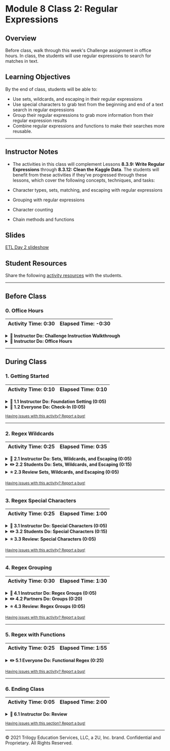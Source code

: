 # Module 8 Class 2: Regular Expressions

## Overview

Before class, walk through this week's Challenge assignment in office hours. In class, the students will use regular expressions to search for matches in text.

## Learning Objectives

By the end of class, students will be able to:

* Use sets, wildcards, and escaping in their regular expressions
* Use special characters to grab text from the beginning and end of a text search in regular expressions
* Group their regular expressions to grab more information from their regular expression results
* Combine regular expressions and functions to make their searches more reusable.

- - -

## Instructor Notes

* The activities in this class will complement Lessons **8.3.9: Write Regular Expressions** through **8.3.12: Clean the Kaggle Data**.  The students will benefit from these activities if they‘ve progressed through these lessons, which cover the following concepts, techniques, and tasks:

 * Character types, sets, matching, and escaping with regular expressions
 * Grouping with regular expressions
 * Character counting
 * Chain methods and functions



## Slides

[ETL Day 2 slideshow](https://docs.google.com/presentation/d/16YT2jtS0Aa33-s9NZUDmaYVIxey9Lf1qa1kQTDS_X4w/edit?usp=sharing)

## Student Resources

Share the following [activity resources](https://2u-data-curriculum-team.s3.amazonaws.com/data-viz-online-lesson-plans/08-Lessons/8-2-Student_Resources.zip) with the students.


- - -

## Before Class

### 0. Office Hours

| Activity Time: 0:30       |  Elapsed Time:     -0:30  |
|---------------------------|---------------------------|

<details>
 <summary><strong>📣 Instructor Do: Challenge Instruction Walkthrough</strong></summary>

Let the students know that you’ll walk through the Challenge requirements and rubric during the first few minutes of Office Hours, while also providing helpful tips to ensure they know exactly what they need in order to be successful.

Open the Challenge in Canvas and go through the high-level instructions and requirements with your class. Be sure to check for understanding.

Scroll down to the Rubric in Canvas, go through the Mastery column with the class, and show how it maps back to the requirements for each deliverable. Be sure to check for understanding.

Review the following tips to ensure clarity on the Challenge:

For **Deliverable 1: Write an ETL Function to Read Three Data Files**, they will use their knowledge of Pandas DataFrames, functions, and reading in CSV files to load in three separate data files.

Go over the [Module 8 ETL function solution](../../../01-Assignments/08-ETL/Challenge_Solution/ETL_Deliverable1_ETL_function.ipynb) and compare it to the [ETL Challenge starter code](../../../01-Assignments/08-ETL/Resources/ETL_Deliverable1_starter_code.ipynb). Show the students the commented steps where they will be adding code to complete the challenge.


For **Deliverable 2: Extract and Transform the Wikipedia Data**, they will use their knowledge of Pandas, list comprehensions, lambda functions, try-except blocks, and regular expressions to extract, transform, and refactor the Wikipedia data so it can be merged with the Kaggle data.

Go over the [Module 8 ETL function solution](../../../01-Assignments/08-ETL/Challenge_Solution/ETL_Deliverable2_clean_wiki_movies.ipynb) and compare it to the [ETL Challenge starter code](../../../01-Assignments/08-ETL/Resources/ETL_Deliverable2_starter_code.ipynb). Show the students the commented steps where they will be adding code to complete the challenge.

For **Deliverable 3: Extract and Transform the Kaggle data**, the learners will be performing a process similar to what they did for Deliverable 2, only this time they’ll use the Kaggle data. After the cleaning process, they will merge the results from each deliverable to create the `movies_with_ratings_df` DataFrame.

For **Deliverable 4: Create the Movie Database**, the learners will be writing the final DataFrame from the previous two steps to a PostgreSQL database. They will refactor some of the code in previous steps to streamline the whole process.

Encourage your class to begin the Challenge as soon as possible, if they haven’t already, and to use the Learning Assistants channel and the remainder of Office Hours with their instructional team for help as they progress through their work. If they feel like they need context to understand documentation or instructions throughout the week, this is where they can get it.

Open the floor to discussion and be sure to answer any questions they may have about the Challenge requirements before moving onto other areas of interest.

</details>

<details>
 <summary><strong>📣  Instructor Do: Office Hours</strong></summary>

For the remaining time, remind the students that this is their time to ask questions and get assistance from their instructional staff as they’re learning new concepts and working on the Challenge assignment.

Expect that students may ask for assistance with the following:

* Challenge assignment
* Further review on a particular subject
* Debugging assistance
* Help with computer issues
* Guidance with a particular tool

</details>

- - -

## During Class

### 1. Getting Started

| Activity Time:       0:10 |  Elapsed Time:      0:10  |
|---------------------------|---------------------------|

<details>
 <summary><strong>📣 1.1 Instructor Do: Foundation Setting (0:05)</strong></summary>

* Welcome students to class.

* Direct students to post individual questions in the Zoom chat to be addressed by you and your TAs at the end of class.

* Open the slideshow and use slides 1-6 to walk through the foundation setting with your class.

* **This Week - ETL:** Talk through the key skills that students will learn this week, and let them know that they are continuing to build on their data-engineering skills.

* **Today's Objectives:** Now, outline the concepts covered in today's lesson. Remind students that they can find the relevant activity files in the “Getting Ready for Class” page in their course content.

</details>

<details>
 <summary><strong>🎉 1.2 Everyone Do: Check-In (0:05)</strong></summary>

* Ask the class the following questions and call on students for the answers:

   * **Q:** How are you feeling about your progress so far?

   * **A:** We are adding to our Python skill set. It's important to look back and see what we accomplished, and acknowledge that it's a lot! It’s also okay to feel overwhelmed as long as you don’t give up. The more you practice, the more comfortable you'll be coding.

   * **Q:** How comfortable do you feel with this topic?

   * **A:** Let's do "fist to five" together. If you are not feeling confident, hold up a fist (0). If you feel very confident, hold up an open hand (5).

</details>

<sub>[Having issues with this activity? Report a bug!](https://bit.ly/2XGYrLS)</sub>

- - -

### 2. Regex Wildcards

| Activity Time:       0:25 |  Elapsed Time:      0:35  |
|---------------------------|---------------------------|

<details>
 <summary><strong> 📣 2.1 Instructor Do: Sets, Wildcards, and Escaping (0:05)</strong></summary>

* Open [SetsWildcardsAndEscaping.ipynb](Activities/01-Ins_SetsWildcardsEscaping/Solved/SetsWildcardsAndEscaping.ipynb) in Jupyter Notebook and run through the code with the class.

 * Wildcards let us match any characters (letters, digits, whitespace, etc.). For example, the dot wildcard, `.`, allows us to match any character.

  ```python
  # find all lines of text that start with any character and then include 'ought' elsewhere in the line
  p = '.ought'
  sample_df[sample_df['text'].str.contains(p)]]
  ```

 * `\w` lets us match any letter, digit, or underscore.

 ```python
  # Use \w to find any letter, digit, or underscore followed by ought
  p = '\wought'
  sample_df[sample_df['text'].str.contains(p)]
 ```

 * If we want to match any character that isn't a letter, digit, or underscore, we use `\W`.

 ```python
  # find all lines of text with the strings 'bought', 'fought', and 'sought'
  p = '[bfs]ought'
  sample_df[sample_df['text'].str.contains(p)]]
 ```

 * We can also use square brackets when  we want to match certain characters. `[bfs]` will match any one of the following terms ending in -ought: `[bfs]ought` will match 'bought', 'fought', and 'sought'.

 * If we ever watch to match a certain character that also happens to be a regular expression, we use a delimiter to match the actual representation and not the regular expression. For example, when trying to match a period in a sentence, we would use `\.`.

* Send out the solution [SetsWildcardsAndEscaping.ipynb](Activities/01-Ins_SetsWildcardsEscaping/Solved/SetsWildcardsAndEscaping.ipynb) file for students to refer to later.

* Answer any questions before moving on to the student activity.

</details>

<details>
 <summary><strong> ✏️ 2.2 Students Do: Sets, Wildcards, and Escaping (0:15)</strong></summary>

* In this exercise, the students will use regular expression characters to find lines of text that meet specific criteria.

* Make sure the students can download the [instructions](Activities/02-Stu_SetsWildcardsEscaping/README.md), [starter code](Activities/02-Stu_SetsWildcardsEscaping/Unsolved/RegexSetsWildcardsEscaping_Unsolved.ipynb), and [data file](Activities/02-Stu_SetsWildcardsEscaping/Resources/alice.txt).

* Divide students into groups of 3 to 5. They should work on the solution by themselves but can reach out to others in their group for help.

* Let students know that they may be asked to share and walk through their work at the end of the activity.

</details>

<details>
 <summary><strong> ⭐ 2.3 Review Sets, Wildcards, and Escaping (0:05)</strong></summary>

* Once time is up, ask for volunteers to walk through their solution. Remind them that it is perfectly alright if they didn't finish the activity.

* To encourage participation, you can open the [starter code](Activities/02-Stu_SetsWildcardsEscaping/Unsolved/RegexSetsWildcardsEscaping_Unsolved.ipynb) and ask the students to help you write the code for the regex string.

* If there are no volunteers, open up [RegexSetsWildcardsEscaping.ipynb](Activities/02-Stu_SetsWildcardsEscaping/Solved/RegexSetsWildcardsEscaping.ipynb) in Jupyter Notebook and run through the code with the class line by line, making sure to hit upon the following points:

 * Character sets will match any of the characters inside the brackets. So, to match 'cat', 'hat', and 'eat', the bracket `[che]` should be used.

 * The period is a wildcard character that will match anything. To search for a period specifically, it needs to be escaped with a backslash.

 ```python
 # find all lines of text with a word that matches the form "w*ll"
 p = '\Ww.ll\W'
 alice_df[alice_df['text'].str.contains(p)]
 ```

* Send out the [RegexSetsWildcardsEscaping.ipynb](Activities/02-Stu_SetsWildcardsEscaping/Solved/RegexSetsWildcardsEscaping.ipynb) solution file for students to refer to later.

* Ask the class the following questions and call on students for answers:

 * **Q:** What change to the `[che]at\.' regular expression could be made to match 'cat', 'hat', and 'eat' anywhere in the text.

 * **A:** In order to find the text anywhere, we would drop the condition `\.`, which looks for a period.

 * **Q:** What can we do if we don't completely understand this?

 * **A:** We can refer to the lesson plan and reach out to the instructional team for help.

* Answer any questions before proceeding to the next activity.

</details>

<sub>[Having issues with this activity? Report a bug!](https://bit.ly/3ieNCda)</sub>

- - -

### 3. Regex Special Characters

| Activity Time:       0:25 |  Elapsed Time:      1:00  |
|---------------------------|---------------------------|

<details>
 <summary><strong> 📣 3.1 Instructor Do: Special Characters (0:05)</strong></summary>

* In regular expressions, there are special characters that allow more options when searching through text. Open [SpecialCharacters.ipynb](Activities/03-Ins_SpecialCharacters/Solved/SpecialCharacters.ipynb) in Jupyter notebook and go through the code with the class.

 * The questions mark, `?`, allows us to match either none or one of the preceding characters. For example, `heard?` will match both 'hear' and 'heard'.

   ```python
   # find all lines of text that contain hear or heard
   p = 'heard?'
   sherlock_df[sherlock_df['text'].str.contains(p)]
   ```

 * The asterisk, `*`, allows us to match either none, one, or more than one of the preceding characters. For example, `tell*` would match 'tel', 'tell', 'telll' and so on.

 ```python
 # find all lines of text that contain tell or tell
 p = 'tell*'
 sherlock_df[sherlock_df['text'].str.contains(p)]
 ```

 * The caret, `^`, lets us match lines that start with the preceding expression. For example, `^Watson` will match all lines that start with 'Watson'.

   ```python
   # find all lines of text that start with the string 'Watson'
   p = '^Watson'
   sherlock_df[sherlock_df['text'].str.contains(p)]
   ```

 * The dollar sign, `$`, lets us match lines that end with the preceding expressions. For example, `\.$` will match all lines that end with a period.

   ```python
   # find all lines of text that end with a period
   p = '\.$'
   sherlock_df[sherlock_df['text'].str.contains(p)]
   ```

 * The pipe, `|`, lets us put a conditional in our search to say match the term preceding it or the term after it.

 ```python
 # Use | to match lines that end with either a period or a question mark
 p = '\.$|\?$'
 sherlock_df[sherlock_df['text'].str.contains(p)]
 ```

* Send out the [SpecialCharacters.ipynb](Activities/03-Ins_SpecialCharacters/Solved/SpecialCharacters.ipynb) file for students to refer to later.

* Answer any questions before moving on to the student activity.

</details>

<details>
 <summary><strong> ✏️ 3.2 Students Do: Special Characters (0:15)</strong></summary>

* In this exercise, the students will use special characters to find lines of text that meet specific criteria.

* Make sure the students can download the [instructions](Activities/04-Stu_SpecialCharacters/README.md), [starter code](Activities/04-Stu_SpecialCharacters/Unsolved/SpecialCharacters_Unsolved.ipynb), and [data file](Activities/04-Stu_SpecialCharacters/Resources/alice.txt).

* Divide students into groups of 3 to 5. They should work on the solution by themselves but can reach out to others in their group for help.

* Let students know that they may be asked to share and walk through their work at the end of the activity.

</details>

<details>
 <summary><strong> ⭐ 3.3 Review: Special Characters (0:05)</strong></summary>

 * Once time is up, ask for volunteers to walk through their solution. Remind them that it is perfectly alright if they didn't finish the activity.

* To encourage participation, you can open the [starter code](Activities/04-Stu_SpecialCharacters/Unsolved/SpecialCharacters_Unsolved.ipynb) and ask the students to help you write the code for the regex string using special characters.

* If there are no volunteers, open up [SpecialCharacters.ipynb](Activities/04-Stu_SpecialCharacters/Solved/SpecialCharacters.ipynb) in Jupyter Notebook and run through the code with the class line by line, making sure to hit upon the following points.

 * The caret (`^`) is a zero-length match for the beginning of the string. Here, the string is an entire line of text, so the caret matches the beginning of the entire line.

 * Similarly, the dollar sign (`$`) matches the end of the entire line.

 * The pipe character (`|`) is used like a logical OR to match one expression or another.

</details>

<sub>[Having issues with this activity? Report a bug!](https://bit.ly/38Jrvsg)</sub>

- - -

### 4. Regex Grouping

| Activity Time:       0:30 |  Elapsed Time:      1:30  |
|---------------------------|---------------------------|

<details>
 <summary><strong> 📣 4.1 Instructor Do: Regex Groups (0:05)</strong></summary>

* For this next activity, students will learn about extracting information from matches by using regex groups.

* Let students know that we can further extract information from matches by using parentheses. Matches inside parentheses are considered a group.

* Open [Groups.ipynb](Activities/05-Ins_Groups/Solved/Groups.ipynb) in Jupyter Notebook and go over the code with the class.

 * `\s` allows us to match whitespace, and putting a number inside curly brackets allows us to match a specific number of occurrences.

 ```python
 # The \s lets us match any white space and {} lets us match exact ranges or characters
 # Here we find Holmes followed by a space then a 6 letter word then another space.
 p = 'Holmes\s\w{6}\s'
 sherlock_df[sherlock_df['text'].str.contains(p)]
 ```

 * We can set a range of occurrences of a character as well.

 ```python
 # Adding a second number to the {} lets us find a range
 # Here it matches all words of length 4 to 6
 p = 'Holmes\s\w{4,6}\s'
 sherlock_df[sherlock_df['text'].str.contains(p)]
 ```

 * To match all uses of the word 'Holmes' followed by any text that is 6 letters or longer, we would use the regex `'Holmes \s*\w{6,}`.

 * Say we now want to break this down further by counting the number of times each word after Holmes appears. We create two groups: the first group will match the first appearance of the word 'Holmes', and the second group will match zero or more space characters followed by any word of 6 or more characters.

 * Then, we display the groups by using the `extractall()` method.

 ```python
 # Create capture groups
 p = '(Holmes)(\s*\w{6,})'

 # Extract the groups
 holmes_df = sherlock_df['text'].str.extractall(p)
 holmes_df
 ```

 * We see from the resulting DataFrame that there are two groups. Selecting the second group and using the `value_counts()` method will allow us to display the amount of times each word was used.

 ```python
 # Grab the value counts for each word in the second capture group
 holmes_df[1].value_counts()
 ```

 * We can extract all wrod that start with 'z'. In order to pull all words that begin with either a lowercase or uppercase 'z', the parameter `flags=re.I` is passed in. This tells the regex to ignore the case when matching.

  ```python
  # extract all words that start with 'z' or 'Z'
  p = '\W(z\w*)\W'
  sherlock_df['text'].str.extractall(p, flags=re.I).dropna()
  ```

  * We can also tell our regex to not match a group with `(?:)`. The following regex will match the word 'Holmes' but not group it, but will group the following 6 letter or longer word after.

  ```python
  # Find all the words 6 letters or longer that come after "Holmes" in the text and count their frequency
  p = '(?:Holmes)(\s*\w{6,})'
  sherlock_df['text'].str.extractall(p, flags=re.I)[0].value_counts()
  ```

  * We can also not match certain things. The `(?!)` pattern is a negative look ahead, which says don't match whats follows. In `(?!.+ly)` it says to not match any character, `.`, of one or more, `+`, that ends with `ly`.

  ```python
  # Find all the words 6 letters or longer that don't end in "ly" that come after "Holmes"
  # in the text and count their frequency
  p = '(?:holmes)(?!.+ly)(\s*\w{6,})'
  sherlock_df['text'].str.extractall(p, flags=re.I)[0].value_counts()
  ```

* Answer any questions before moving on to the student activity.

</details>

<details>
 <summary><strong> ✏️ 4.2 Partners Do: Groups (0:20)</strong></summary>

* In this exercise, students will use capture groups to further refine regular expression matches.

* Make sure the students can download and open the [instructions](Activities/06-Stu_Groups/README.md), the [starter code](Activities/06-Stu_Groups/Unsolved/RegexGroups_Unsolved.ipynb), and the [data file](Activities/06-Stu_Groups/Resources/alice.txt).

* Go over the instructions with the students and answer any questions before breaking the students out in groups.

* Divide students into groups of 3 to 5. They should work on the solution by themselves but can reach out to others in their group for help.

* Let students know that they may be asked to share and walk through their work at the end of the activity.

</details>

<details>
 <summary><strong> ⭐ 4.3 Review: Regex Groups (0:05)</strong></summary>

* Once time is up, ask for volunteers to walk through their solution. Remind them that it is perfectly alright if they didn't finish the activity.

* To encourage participation, you can open the [starter code](Activities/06-Stu_Groups/Unsolved/RegexGroups_Unsolved.ipynb) and ask the students to help you write the code for regex groups.

* If there are no volunteers, open up [RegexGroups.ipynb](Activities/06-Stu_Groups/Solved/RegexGroups.ipynb) in Jupyter Notebook and run through the code with the class line by line, making sure to hit upon the following points.

 * The default group in regex is a “capture” group. For matching purposes, it doesn’t make a big difference, but when using regex for extracting substrings, only the substrings in capture groups get extracted.

 * Non-capture groups are used to find context for substrings to be extracted. For example, finding words that come after “Alice” requires a non-capturing group to look for “Alice”.

 * Negative lookahead groups are non-capturing groups that also help find the context for other substrings. For example, to find words that come after “Alice” that are not adverbs (words ending in “ly”), we need to add a negative lookahead group that looks ahead of “Alice” and negates the match if it finds a word ending in “ly”.

 * Answer any questions students might have.

</details>

<sub>[Having issues with this activity? Report a bug!](https://bit.ly/2KguLC7)</sub>

- - -

### 5. Regex with Functions

| Activity Time:       0:25 |  Elapsed Time:      1:55  |
|---------------------------|---------------------------|

<details>
 <summary><strong> ✏️ 5.1 Everyone Do: Functional Regex (0:25)</strong></summary>

* In this exercise, students will combine what they have learned about regular expressions and functions to allow them to reuse the search across two different text files.

* Make sure students can download and open the [instructions](Activities/07-Evr_FunctionalRegex/README.md), the [starter code](Activities/07-Evr_FunctionalRegex/Unsolved/Functional_Regex.ipynb), [alice text file](Activities/07-Evr_FunctionalRegex/Resources/alice.txt) and [sherlock text file](Activities/07-Evr_FunctionalRegex/Resources/sherlock.txt).

* Go over the instructions with the students, then let the students work on their solution for 5 to 7 minutes.

* When time is up, open the [starter code](Activities/07-Evr_FunctionalRegex/Unsolved/Functional_Regex.ipynb) file and ask students to help you write.

* If there are no volunteers, open up the [solved file](Activities/07-Evr_FunctionalRegex/Solved/Functional_regex.ipynb) and go over the solution with the class, answering whatever questions students may have.

* Key points to cover during this discussion:

 * The first function needs to work on different text files, so one argument for that is passed in.

 * The second function loads the file into a DataFrame and uses the regex expression `\?$` to find lines that end with a question mark.

 * A length of the results is returned.

 ```python
 # Create a function to find how many questions are asked in a text
 def question_count(text_file):
    # Load text file into a DataFrame
    text_df = pd.read_csv(text_file, sep='\n', header=None)
    text_df.columns = ['text']

    # Create regex to find lines that end in a ?
    p = '\?$'
    question_df = text_df[text_df['text'].str.contains(p)]

    return len(question_df)
 ```

 * The second function takes in two arguments, one for the text file and another for the character to search.

 * We load in the file and create a regex string to search for that character.

 * We extract the groups and return the value counts.

 ```python
 def word_count(text_file, character):

    # Load text file into a DataFrame
    text_df = pd.read_csv(text_file, sep='\n', header=None)
    text_df.columns = ['text']

    # Create regex string for the character
    p = '('+ character + ')' + '(\s*\w{6,})'

    # Group the character and the words
    word_groups_df = text_df['text'].str.extractall(p)

    # Return
    return word_groups_df[1].value_counts()
 ```

* Send out the [solution](Activities/07-Evr_FunctionalRegex/Solved/Functional_regex.ipynb) for the students to refer to later.

* Answer any questions before ending class.

</details>

<sub>[Having issues with this activity? Report a bug!](https://bit.ly/38K1xVG)</sub>

- - -

### 6. Ending Class

| Activity Time:       0:05 |  Elapsed Time:      2:00  |
|---------------------------|---------------------------|

<details>
 <summary><strong>📣  6.1 Instructor Do: Review </strong></summary>

* Before ending class, review the skills that were covered today and mention where in the module these skills are used.
 * Using regular expressions with sets, wildcards, and escaping was covered in **Lesson 8.3.9**.
 * Using regular expressions with special characters was covered in **Lesson 8.3.9**.
 * Using regular expressions with grouping was covered in **Lesson 8.3.9**.
 * Combining the use of regular expressions and functions was covered in **Lesson 8.3.10**.

* Answer any questions the students may have.

</details>

<sub>[Having issues with this section? Report a bug!](https://bit.ly/2XJDjnS)</sub>

- - -

© 2021 Trilogy Education Services, LLC, a 2U, Inc. brand.  Confidential and Proprietary.  All Rights Reserved.
